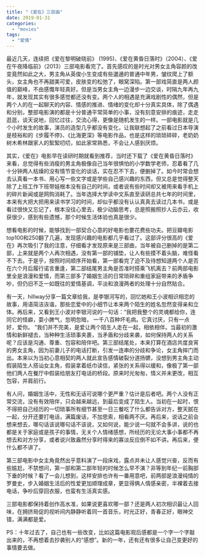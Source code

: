 ```yaml
---
title: "《爱在》三部曲"
date: 2019-01-31
categories: 
  - "movies"
tags: 
  - "爱情"
---
```


最近几天，连续把《爱在黎明破晓前》 (1995)、《爱在黄昏日落时》（2004）、《爱在午夜降临前》（2013）三部电影看完了。首先感叹的是时光对男女主角容颜的改变竟然如此之大，男主角从英俊小生变成有些邋遢的普通中年男，皱纹爬上了额头，女主角也不再甜美可爱，皮肤变的松弛了，眼窝深陷。第一部戏简直是两人颜值的巅峰，不由感慨年轻真好。但是当男女主角一边漫步一边交谈，时隔九年再九年，就发现其实有很多感觉都还没有变。两个人的相遇是充满戏剧性的偶然，但是两个人的在一起聊天的内容、情感的推进、情绪的变化却十分真实具体，除了偶遇和分别，整部电影演的都是十分普通平常简单的小事，没有刻意安排的痕迹，走走逛逛，谈天说地，回忆过往，交流心得，更像是随机发生的一样。一部电影就是几个小时发生的故事，演员的造型几乎都没有变化，让我联想起了之前看过日本导演是枝裕和的《步履不停》、《比海更深》等电影作品，也是这样的琐琐碎碎，老奶奶树木希林跟家人的絮絮叨叨，如此家常熟悉，不会让人感到厌烦。

其实，《爱在》电影早在读研时期就看到推荐，当时还下载了《爱在黄昏日落时》来看，总觉得有些消瘦的男主角极像自己当年很惧怕的小学数学老师，忍着看了几十分钟两人枯燥的没有情节变化的谈话，实在忍不下去，便删掉了。如今时常会想去认真看一本书、用心写一些文字或是学些自己感兴趣的东西，但又总是觉得整天除了上班工作下班带娃根本没有自己的时间，或者说有些时间却又被用来看手机上的碎片新闻或是网购消耗了。当年选择大学读中文系直至读研总共七年的时间里，本来有大把大把用来读书学习的时间，却似乎都没有认认真真去读过几本书，或是看过很快又忘记了，根本没往心里去，极少动脑思考，总是照搬照抄人云亦云，收获很少，感到有些遗憾，那个时候生活体验也真是很少。

想看电影的时候，能够找到一部契合心意的好电影也要花费些功夫。把豆瓣电影top100和250翻了几遍，发现感兴趣的电影都几乎看过了。这部评分很高的《爱在》再次吸引了我的注意，仔细看才发现原来是三部曲，当年被自己删掉的是第二部，上来就是两个人再次相遇，没有第一部的铺垫，让人有些摸不着头脑，难怪看不下去。于是乎，按照时间顺序开始看，第一部看完了迫不及待想知道两个人是否在六个月后履行诺言重逢，第二部结尾男主角是否准时搭乘飞机离去？前两部电影里全是浪漫和爱情，而第三部多了婚姻生活的日常琐碎和重组家庭带来的矛盾争吵，但仍旧不乏一如既往的爱情基调，平淡和浪漫两者的处理十分自然贴合。

有一天，hillway分享一篇文章给我，是李银河写的，回忆她和王小波相识相恋的故事，用语简洁诙谐，那些恋爱中的小细节让本来两个陌生的姓名忽然变得亲和立体。再后来，又看到王小波对李银河说的一句话：“我把我整个的灵魂都给你，连同它的怪癖，耍小脾气，忽明忽暗， 一千八百种坏毛病。它真讨厌，只有一点好，爱你。 ”我们并不完美，是爱让两个陌生人走在一起，相依相伴。当最初的激情和新鲜褪去，当种种生活琐事夹裹，当矛盾和分歧来袭，如何保持两人的关系呢？应该是沟通、尊重、包容和陪伴吧。第三部结尾处，本来打算在酒店共度良宵的男女主角，因为前妻儿子的电话打断，引发一连串的分歧和争论，女主角摔门而出。本来以为当初心意相契的两人就此宣告感情破裂分道扬镳，没想到男主角主动假装陌生人搭讪女主角，假装拿着纸巾读信，紧张的关系得以缓和，像极了第一部他们两人在餐厅中假装给朋友打电话的桥段。原来时光匆匆，情义并未更改，相互包容，并肩前行。

有人问，婚姻生活中，无性和无话可说哪个更严重？估计是后者吧。两个人没有正常交流，没有有效陪伴，只会越来越远，到最后变成了陌生人。当初在一起时，恨不得把自己经历的一切琐事所有细节甚至一日三餐吃了什么都告诉对方，整天腻在一起，分开还要打电话，满篇废话，不加思索，相看两不厌。再后来，说话之前会想来想去，哪句话该说哪句话不该说，又如何说，能少说一句就不会多讲，说的也都是关于家庭或是孩子的事情，无关个人情绪感想，所经历的无论大事小事都不再想去和对方分享，或者说兴致盎然分享时得来的寡淡反应倒不如不讲。再后来，便什么都不讲了。

第三部电影中女主角竟然出乎意料演了一段床戏，露点并未让人感觉兴奋，反而有些尴尬，不禁想问，第一部和第二部年轻的时候怎么早不演？非等到年纪一前胸部下垂的时候？看了一会儿想到，这样安排也许有一番用意吧，前两部是浪漫纯情的罗曼史，步入婚姻生活后的性爱更加顺理成章，更显得俩人情感亲密，半裸着去接电话，争吵后穿回衣服，也蛮有生活真实感。

三部电影都保持着创作高水准，如果说更喜欢哪一部？还是两人初次相识最让人回味，在拥挤局促的视听间内静静听着同一首音乐，时光正好，青春正好，眼神交错，满满都是爱。

PS：十年过去了，自己也有一些改变，比如这篇电影观后感都是一个字一个字敲出来的，不再想着去抄袭别人的“感想”。新的一年，还有还有很多让自己变更好的事情要去做。

